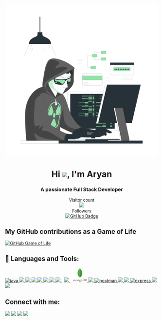 <div align="center">
<a href="#"><img width="500px" src="./images/—Pngtree—hacker%20programming%20flat%20clipart%20illustration_5388978.png"/></a>
</div>

<h1 align="center">Hi <img src="https://raw.githubusercontent.com/MartinHeinz/MartinHeinz/master/wave.gif" width="30px">, I'm Aryan</h1>
<h3 align="center">A passionate Full Stack Developer</h3>

<p align="center"> 
  Visitor count<br>
  <img src="https://profile-counter.glitch.me/TheAaryan/count.svg" /><br>
  Followers<br>
  <a href="https://github.com/TheAaryan?tab=followers"><img src="https://img.shields.io/github/followers/TheAaryan?label=Followers&style=social" alt="GitHub Badge"></a>
</p>

## My GitHub contributions as a Game of Life

[![GitHub Game of Life](https://github4life.herokuapp.com/TheAaryan.gif?z=6)](https://github4life.herokuapp.com/TheAaryan)

## 🚀 Languages and Tools:

<p align="left"> 
    <a href="https://www.java.com" target="_blank"> <img alt="java" src="https://img.icons8.com/color/48/000000/java-coffee-cup-logo.png"/> </a>
    <a href="https://reactjs.org/" target="_blank"> <img src="https://img.icons8.com/color/48/000000/react-native.png"/> </a>
    <a href="https://developer.mozilla.org/en-US/docs/Web/JavaScript" target="_blank"> <img src="https://img.icons8.com/color/48/000000/javascript.png"/> </a> 
    <a href="https://www.w3.org/html/" target="_blank"> <img src="https://img.icons8.com/color/48/000000/html-5.png"/> </a> 
    <a href="https://www.w3schools.com/css/" target="_blank"> <img src="https://img.icons8.com/color/48/000000/css3.png"/> </a> 
    <a href="https://getbootstrap.com" target="_blank"> <img src="https://img.icons8.com/color/48/000000/bootstrap.png"/> </a> 
    <a href="https://www.python.org" target="_blank"> <img src="https://img.icons8.com/color/48/000000/python.png"/> </a> 
    <a style="padding-right:8px;" href="https://nodejs.org" target="_blank"> <img src="https://img.icons8.com/color/48/000000/nodejs.png"/> </a> 
    <a style="padding-right:8px;" href="https://www.mysql.com/" target="_blank"> <img src="https://img.icons8.com/fluent/50/000000/mysql-logo.png"/> </a>
    <a href="https://www.mongodb.com/" target="_blank"> <img src="https://raw.githubusercontent.com/devicons/devicon/master/icons/mongodb/mongodb-original-wordmark.svg" alt="mongodb" width="48" height="48"/> </a> 
    <a href="https://firebase.google.com/" target="_blank"> <img src="https://img.icons8.com/color/48/000000/firebase.png"/> </a> 
    <a href="https://postman.com" target="_blank"> <img src="https://www.vectorlogo.zone/logos/getpostman/getpostman-icon.svg" alt="postman" width="45" height="45"/> </a>   
    <a href="https://git-scm.com/" target="_blank"> <img src="https://img.icons8.com/color/48/000000/git.png"/> </a> 
    <a href="https://redux.js.org" target="_blank"> <img src="https://img.icons8.com/color/48/000000/redux.png"/> </a>
    <a href="https://expressjs.com" target="_blank"> <img src="https://img.icons8.com/ios-filled/50/000000/js.png" alt="express" width="40" height="40"/> </a>
    <a href="https://www.w3schools.com/CPP/default.asp" target="_blank"><img src="https://img.icons8.com/color/48/000000/c-plus-plus-logo.png"/> </a>
    <a href="https://www.javatpoint.com/c-programming-language-tutorial" target="_blank"><img src="https://img.icons8.com/color/48/000000/c-programming.png"/> </a>
</p>


## Connect with me:
<p align="left">

<a href = "https://www.linkedin.com/in/aryan-bagade-6969x6969/"><img src="https://img.icons8.com/clouds/65/000000/linkedin.png"/></a>
<a href = "https://twitter.com/thexryxn"><img src="https://img.icons8.com/clouds/65/000000/twitter.png"/></a>
<a href = "https://www.instagram.com/thexryxn/"><img src="https://img.icons8.com/clouds/65/000000/instagram.png"/></a>
<a href = "https://mail.google.com/mail/u/0/#inbox?compose=GFrJzlCgMSjLDqlpgjbPQWSHLTJznTqxzPLKDCqjFwXGqhCJxVXMNdsvGSntVdzKJVbh"><img src="https://img.icons8.com/clouds/65/000000/gmail-new.png"/></a>

</p>

